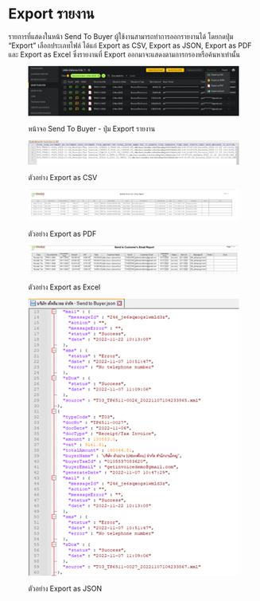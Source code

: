 # Export รายงาน

รายการที่แสดงในหน้า Send To Buyer ผู้ใช้งานสามารถทำการออกรายงานได้ โดยกดปุ่ม “Export” เลือกประเภทไฟล์ ได้แก่ Export as CSV, Export as JSON, Export as PDF และ Export as Excel ซึ่งรายงานที่ Export ออกมาจะแสดงตามการกรองหรือค้นหาเท่านั้น

<figure><img src="../../.gitbook/assets/image (48).png" alt=""><figcaption><p>หน้าจอ Send To Buyer - ปุ่ม Export รายงาน</p></figcaption></figure>

<figure><img src="../../.gitbook/assets/image (98).png" alt=""><figcaption><p>ตัวอย่าง Export as CSV</p></figcaption></figure>

<figure><img src="../../.gitbook/assets/image (38).png" alt=""><figcaption><p>ตัวอย่าง Export as PDF</p></figcaption></figure>

<figure><img src="../../.gitbook/assets/image (65).png" alt=""><figcaption><p>ตัวอย่าง Export as Excel</p></figcaption></figure>

<figure><img src="../../.gitbook/assets/image (47).png" alt=""><figcaption><p>ตัวอย่าง Export as JSON</p></figcaption></figure>
